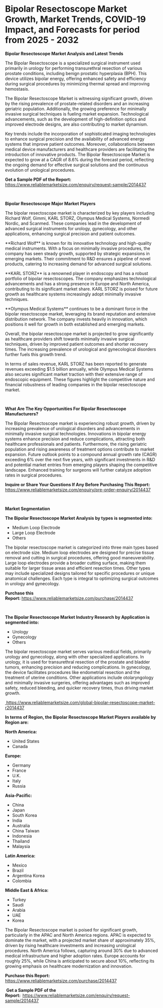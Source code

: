 <p><h1>Bipolar Resectoscope Market Growth, Market Trends, COVID-19 Impact, and Forecasts for period from 2025 - 2032</h1></p><p><strong>Bipolar Resectoscope Market Analysis and Latest Trends</strong></p>
<p><p>The Bipolar Resectoscope is a specialized surgical instrument used primarily in urology for performing transurethral resection of various prostate conditions, including benign prostatic hyperplasia (BPH). This device utilizes bipolar energy, offering enhanced safety and efficiency during surgical procedures by minimizing thermal spread and improving hemostasis. </p><p>The Bipolar Resectoscope Market is witnessing significant growth, driven by the rising prevalence of prostate-related disorders and an increasing geriatric population. Additionally, the growing preference for minimally invasive surgical techniques is fueling market expansion. Technological advancements, such as the development of high-definition optics and improved electrode designs, are also contributing to market dynamism. </p><p>Key trends include the incorporation of sophisticated imaging technologies to enhance surgical precision and the availability of advanced energy systems that improve patient outcomes. Moreover, collaborations between medical device manufacturers and healthcare providers are facilitating the introduction of innovative products. The Bipolar Resectoscope Market is expected to grow at a CAGR of 8.6% during the forecast period, reflecting the ongoing demand for effective surgical solutions and the continuous evolution of urological procedures.</p></p>
<p><strong>Get a Sample PDF of the Report:&nbsp;</strong> <a href="https://www.reliablemarketsize.com/enquiry/request-sample/2014437?utm_campaign=2453&utm_medium=2&utm_source=Github&utm_content=ia&utm_term=13042025&utm_id=bipolar-resectoscope">https://www.reliablemarketsize.com/enquiry/request-sample/2014437</a></p>
<p>&nbsp;</p>
<p><strong>Bipolar Resectoscope Major Market Players</strong></p>
<p><p>The bipolar resectoscope market is characterized by key players including Richard Wolf, Gimmi, KARL STORZ, Olympus Medical Systems, Normedi Nordic, and Scanmed. These companies lead in the development of advanced surgical instruments for urology, gynecology, and other applications, enhancing surgical precision and patient outcomes.</p><p>**Richard Wolf** is known for its innovative technology and high-quality medical instruments. With a focus on minimally invasive procedures, the company has seen steady growth, supported by strategic expansions in emerging markets. Their commitment to R&D ensures a pipeline of novel products, catering to increasing demand for advanced surgical solutions.</p><p>**KARL STORZ** is a renowned player in endoscopy and has a robust portfolio of bipolar resectoscopes. The company emphasizes technological advancements and has a strong presence in Europe and North America, contributing to its significant market share. KARL STORZ is poised for future growth as healthcare systems increasingly adopt minimally invasive techniques.</p><p>**Olympus Medical Systems** continues to be a dominant force in the bipolar resectoscope market, leveraging its brand reputation and extensive distribution network. The company invests heavily in innovation, which positions it well for growth in both established and emerging markets. </p><p>Overall, the bipolar resectoscope market is projected to grow significantly as healthcare providers shift towards minimally invasive surgical techniques, driven by improved patient outcomes and shorter recovery times. The increasing prevalence of urological and gynecological disorders further fuels this growth trend.</p><p>In terms of sales revenue, KARL STORZ has been reported to generate revenues exceeding $1.5 billion annually, while Olympus Medical Systems also secures significant market traction with their extensive range of endoscopic equipment. These figures highlight the competitive nature and financial robustness of leading companies in the bipolar resectoscope market.</p></p>
<p>&nbsp;</p>
<p><strong>What Are The Key Opportunities For Bipolar Resectoscope Manufacturers?</strong></p>
<p><p>The Bipolar Resectoscope market is experiencing robust growth, driven by increasing prevalence of urological disorders and advancements in minimally invasive surgical technologies. Innovations in bipolar energy systems enhance precision and reduce complications, attracting both healthcare professionals and patients. Furthermore, the rising geriatric population and rising awareness of treatment options contribute to market expansion. Future outlook points to a compound annual growth rate (CAGR) exceeding 6% over the next five years, with significant investments in R&D and potential market entries from emerging players shaping the competitive landscape. Enhanced training for surgeons will further catalyze adoption rates in surgical procedures.</p></p>
<p><strong>Inquire or Share Your Questions If Any Before Purchasing This Report:</strong> <a href="https://www.reliablemarketsize.com/enquiry/pre-order-enquiry/2014437?utm_campaign=2453&utm_medium=2&utm_source=Github&utm_content=ia&utm_term=13042025&utm_id=bipolar-resectoscope">https://www.reliablemarketsize.com/enquiry/pre-order-enquiry/2014437</a></p>
<p>&nbsp;</p>
<p><strong>Market Segmentation</strong></p>
<p><strong>The Bipolar Resectoscope Market Analysis by types is segmented into:</strong></p>
<p><ul><li>Medium Loop Electrode</li><li>Large Loop Electrode</li><li>Others</li></ul></p>
<p><p>The bipolar resectoscope market is categorized into three main types based on electrode size. Medium loop electrodes are designed for precise tissue removal and cutting in surgical procedures, offering good maneuverability. Large loop electrodes provide a broader cutting surface, making them suitable for larger tissue areas and efficient resection times. Other types may include specialized designs tailored for specific procedures or unique anatomical challenges. Each type is integral to optimizing surgical outcomes in urology and gynecology.</p></p>
<p><strong>Purchase this Report:&nbsp;</strong><a href="https://www.reliablemarketsize.com/purchase/2014437?utm_campaign=2453&utm_medium=2&utm_source=Github&utm_content=ia&utm_term=13042025&utm_id=bipolar-resectoscope">https://www.reliablemarketsize.com/purchase/2014437</a></p>
<p>&nbsp;</p>
<p><strong>The Bipolar Resectoscope Market Industry Research by Application is segmented into:</strong></p>
<p><ul><li>Urology</li><li>Gynecology</li><li>Others</li></ul></p>
<p><p>The bipolar resectoscope market serves various medical fields, primarily urology and gynecology, along with other specialized applications. In urology, it is used for transurethral resection of the prostate and bladder tumors, enhancing precision and reducing complications. In gynecology, the device facilitates procedures like endometrial resection and the treatment of uterine conditions. Other applications include otolaryngology and minimally invasive surgeries, offering advantages such as improved safety, reduced bleeding, and quicker recovery times, thus driving market growth.</p></p>
<p><a href="https://www.reliablemarketsize.com/global-bipolar-resectoscope-market-r2014437?utm_campaign=2453&utm_medium=2&utm_source=Github&utm_content=ia&utm_term=13042025&utm_id=bipolar-resectoscope">&nbsp;https://www.reliablemarketsize.com/global-bipolar-resectoscope-market-r2014437</a></p>
<p><strong>In terms of Region, the Bipolar Resectoscope Market Players available by Region are:</strong></p>
<p>
    <p> <strong> North America: </strong>
        <ul>
            <li>United States</li>
            <li>Canada</li>
        </ul>
        </p> 
    <p> <strong> Europe: </strong>
        <ul>
            <li>Germany</li>
            <li>France</li>
            <li>U.K.</li>
            <li>Italy</li>
            <li>Russia</li>
        </ul>
        </p> 
    <p> <strong> Asia-Pacific: </strong>
        <ul>
            <li>China</li>
            <li>Japan</li>
            <li>South Korea</li>
            <li>India</li>
            <li>Australia</li>
            <li>China Taiwan</li>
            <li>Indonesia</li>
            <li>Thailand</li>
            <li>Malaysia</li>
        </ul>
        </p> 
    <p> <strong> Latin America: </strong>
        <ul>
            <li>Mexico</li>
            <li>Brazil</li>
            <li>Argentina Korea</li>
            <li>Colombia</li>
        </ul>
        </p> 
    <p> <strong> Middle East & Africa: </strong>
        <ul>
            <li>Turkey</li>
            <li>Saudi</li>
            <li>Arabia</li>
            <li>UAE</li>
            <li>Korea</li>
        </ul>
    </p>
    </p>
<p><p>The Bipolar Resectoscope market is poised for significant growth, particularly in the APAC and North America regions. APAC is expected to dominate the market, with a projected market share of approximately 35%, driven by rising healthcare investments and increasing urological procedures. North America follows, capturing around 30% due to advanced medical infrastructure and higher adoption rates. Europe accounts for roughly 25%, while China is anticipated to secure about 10%, reflecting its growing emphasis on healthcare modernization and innovation.</p></p>
<p><strong>Purchase this Report: </strong><a href="https://www.reliablemarketsize.com/purchase/2014437?utm_campaign=2453&utm_medium=2&utm_source=Github&utm_content=ia&utm_term=13042025&utm_id=bipolar-resectoscope">https://www.reliablemarketsize.com/purchase/2014437</a></p>
<p>&nbsp;<strong>Get a Sample PDF of the Report:&nbsp;&nbsp;</strong><a href="https://www.reliablemarketsize.com/enquiry/request-sample/2014437?utm_campaign=2453&utm_medium=2&utm_source=Github&utm_content=ia&utm_term=13042025&utm_id=bipolar-resectoscope">https://www.reliablemarketsize.com/enquiry/request-sample/2014437</a></p>
<p><strong></strong></p>
<p><p></p><p></p><p></p></p>